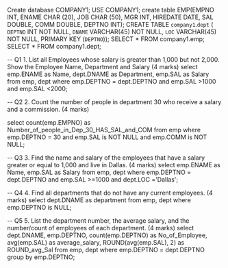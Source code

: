 Create database COMPANY1;
USE COMPANY1;
create table EMP(EMPNO INT,
    ENAME CHAR (20),
    JOB CHAR (50),
    MGR INT,
    HIREDATE DATE,
    SAL DOUBLE,
    COMM DOUBLE,
    DEPTNO INT);
CREATE TABLE `company1`.`dept` (
  `DEPTNO` INT NOT NULL,
  `DNAME` VARCHAR(45) NOT NULL,
  `LOC` VARCHAR(45) NOT NULL,
  PRIMARY KEY (`DEPTNO`));
SELECT * FROM company1.emp;   
SELECT * FROM company1.dept;

-- Q1 1.	List all Employees whose salary is greater than 1,000 but not 2,000. Show the Employee Name, Department and Salary (4 marks)
select emp.ENAME as Name, dept.DNAME as Department, emp.SAL as Salary
from emp, dept
where emp.DEPTNO = dept.DEPTNO
and emp.SAL >1000 and emp.SAL <2000;

-- Q2  2.	Count the number of people in department 30 who receive a salary and a commission. (4 marks)

select count(emp.EMPNO) as Number_of_people_in_Dep_30_HAS_SAL_and_COM
from emp
where emp.DEPTNO = 30
and emp.SAL is NOT NULL
and emp.COMM is NOT NULL;
    
-- Q3 3.	Find the name and salary of the employees that have a salary greater or equal to 1,000 and live in Dallas. (4 marks)
select emp.ENAME as Name, emp.SAL as Salary
from emp, dept
where emp.DEPTNO = dept.DEPTNO
and emp.SAL >=1000 
and dept.LOC ='Dallas';

-- Q4 4.	Find all departments that do not have any current employees. (4 marks)
select dept.DNAME as department
from emp, dept
where emp.DEPTNO is NULL;

-- Q5 5.	List the department number, the average salary, and the number/count of employees of each department. (4 marks)
select dept.DNAME, emp.DEPTNO, count(emp.DEPTNO) as No_of_Employee, avg(emp.SAL) as average_salary, ROUND(avg(emp.SAL), 2) as ROUND_avg_Sal
  from emp, dept
  where emp.DEPTNO = dept.DEPTNO
  group by emp.DEPTNO;
